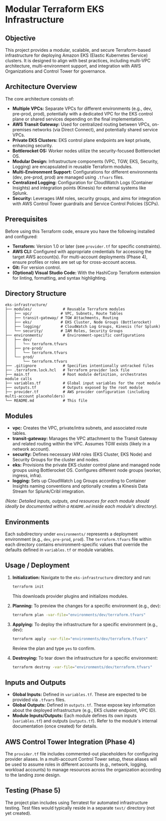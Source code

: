 # Modular Terraform EKS Infrastructure

## Objective

This project provides a modular, scalable, and secure Terraform-based infrastructure for deploying Amazon EKS (Elastic Kubernetes Service) clusters. It is designed to align with best practices, including multi-VPC architecture, multi-environment support, and integration with AWS Organizations and Control Tower for governance.

## Architecture Overview

The core architecture consists of:

*   **Multiple VPCs:** Separate VPCs for different environments (e.g., dev, pre-prod, prod), potentially with a dedicated VPC for the EKS control plane or shared services depending on the final implementation.
*   **AWS Transit Gateway:** Used for centralized routing between VPCs, on-premises networks (via Direct Connect), and potentially shared service VPCs.
*   **Private EKS Clusters:** EKS control plane endpoints are kept private, enhancing security.
*   **Bottlerocket OS:** Worker nodes utilize the security-focused Bottlerocket OS.
*   **Modular Design:** Infrastructure components (VPC, TGW, EKS, Security, Logging) are encapsulated in reusable Terraform modules.
*   **Multi-Environment Support:** Configurations for different environments (dev, pre-prod, prod) are managed using `.tfvars` files.
*   **Centralized Logging:** Configuration for CloudWatch Logs (Container Insights) and integration points (Kinesis) for external systems like Splunk.
*   **Security:** Leverages IAM roles, security groups, and aims for integration with AWS Control Tower guardrails and Service Control Policies (SCPs).

## Prerequisites

Before using this Terraform code, ensure you have the following installed and configured:

*   **Terraform:** Version 1.0 or later (see `provider.tf` for specific constraints).
*   **AWS CLI:** Configured with appropriate credentials for accessing the target AWS account(s). For multi-account deployments (Phase 4), ensure profiles or roles are set up for cross-account access.
*   **Git:** For version control.
*   **(Optional) Visual Studio Code:** With the HashiCorp Terraform extension for linting, formatting, and syntax highlighting.

## Directory Structure

```
eks-infrastructure/
├── modules/              # Reusable Terraform modules
│   ├── vpc/             # VPC, Subnets, Route Tables
│   ├── transit-gateway/ # TGW Attachments, Routing
│   ├── eks/             # EKS Cluster, Node Groups (Bottlerocket)
│   ├── logging/         # CloudWatch Log Groups, Kinesis (for Splunk)
│   └── security/        # IAM Roles, Security Groups
├── environments/         # Environment-specific configurations
│   ├── dev/
│   │   └── terraform.tfvars
│   ├── pre-prod/
│   │   └── terraform.tfvars
│   └── prod/
│       └── terraform.tfvars
├── .gitignore            # Specifies intentionally untracked files
├── .terraform.lock.hcl   # Terraform provider lock file
├── main.tf               # Root module definition, orchestrates module calls
├── variables.tf          # Global input variables for the root module
├── outputs.tf            # Outputs exposed by the root module
├── provider.tf           # AWS provider configuration (including multi-account placeholders)
└── README.md             # This file
```

## Modules

*   **vpc:** Creates the VPC, private/intra subnets, and associated route tables.
*   **transit-gateway:** Manages the VPC attachment to the Transit Gateway and related routing within the VPC. Assumes TGW exists (likely in a network account).
*   **security:** Defines necessary IAM roles (EKS Cluster, EKS Node) and Security Groups for the cluster and nodes.
*   **eks:** Provisions the private EKS cluster control plane and managed node groups using Bottlerocket OS. Configures different node groups (worker, ingress, infra).
*   **logging:** Sets up CloudWatch Log Groups according to Container Insights naming conventions and optionally creates a Kinesis Data Stream for Splunk/Cribl integration.

*(Note: Detailed inputs, outputs, and resources for each module should ideally be documented within a `README.md` inside each module's directory).*

## Environments

Each subdirectory under `environments/` represents a deployment environment (e.g., `dev`, `pre-prod`, `prod`). The `terraform.tfvars` file within each directory contains environment-specific values that override the defaults defined in `variables.tf` or module variables.

## Usage / Deployment

1.  **Initialization:** Navigate to the `eks-infrastructure` directory and run:
    ```bash
    terraform init
    ```
    This downloads provider plugins and initializes modules.

2.  **Planning:** To preview the changes for a specific environment (e.g., dev):
    ```bash
    terraform plan -var-file="environments/dev/terraform.tfvars"
    ```

3.  **Applying:** To deploy the infrastructure for a specific environment (e.g., dev):
    ```bash
    terraform apply -var-file="environments/dev/terraform.tfvars"
    ```
    Review the plan and type `yes` to confirm.

4.  **Destroying:** To tear down the infrastructure for a specific environment:
    ```bash
    terraform destroy -var-file="environments/dev/terraform.tfvars"
    ```

## Inputs and Outputs

*   **Global Inputs:** Defined in `variables.tf`. These are expected to be provided via `.tfvars` files.
*   **Global Outputs:** Defined in `outputs.tf`. These expose key information about the deployed infrastructure (e.g., EKS cluster endpoint, VPC ID).
*   **Module Inputs/Outputs:** Each module defines its own inputs (`variables.tf`) and outputs (`outputs.tf`). Refer to the module's internal documentation (once created) for details.

## AWS Control Tower Integration (Phase 4)

The `provider.tf` file includes commented-out placeholders for configuring provider aliases. In a multi-account Control Tower setup, these aliases will be used to assume roles in different accounts (e.g., network, logging, workload accounts) to manage resources across the organization according to the landing zone design.

## Testing (Phase 5)

The project plan includes using Terratest for automated infrastructure testing. Test files would typically reside in a separate `test/` directory (not yet created).
